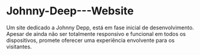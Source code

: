 # Johnny-Deep---Website
Um site dedicado a Johnny Depp, está em fase inicial de desenvolvimento. Apesar de ainda não ser totalmente responsivo e funcional em todos os dispositivos, promete oferecer uma experiência envolvente para os visitantes. 
